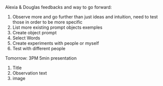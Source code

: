 Alexia & Douglas feedbacks and way to go forward:
1. Observe more and go further than just ideas and intuition, need to test those in order to be more specific
1. List more existing prompt objects exemples
2. Create object prompt
3. Select Words
4. Create experiments with people or myself
5. Test with different people

Tomorrow: 3PM 5min presentation
1. Title
2. Observation text
3. image